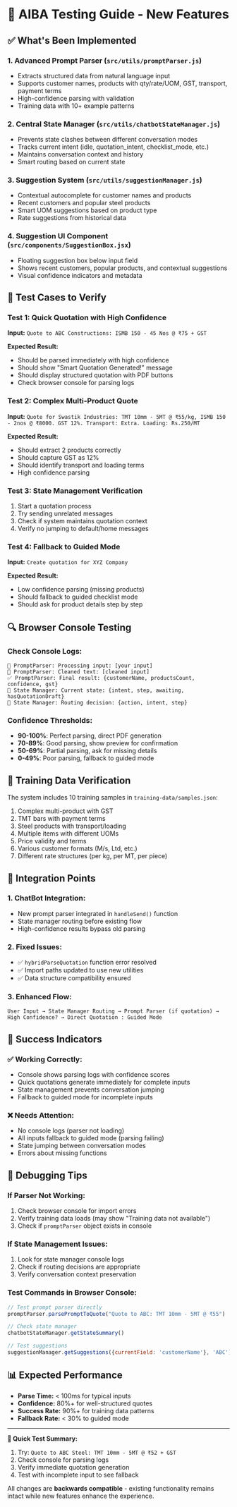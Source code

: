 # 🧪 AIBA Testing Guide - New Features

## ✅ What's Been Implemented

### 1. **Advanced Prompt Parser** (`src/utils/promptParser.js`)
- Extracts structured data from natural language input
- Supports customer names, products with qty/rate/UOM, GST, transport, payment terms
- High-confidence parsing with validation
- Training data with 10+ example patterns

### 2. **Central State Manager** (`src/utils/chatbotStateManager.js`)
- Prevents state clashes between different conversation modes
- Tracks current intent (idle, quotation_intent, checklist_mode, etc.)
- Maintains conversation context and history
- Smart routing based on current state

### 3. **Suggestion System** (`src/utils/suggestionManager.js`)
- Contextual autocomplete for customer names and products
- Recent customers and popular steel products
- Smart UOM suggestions based on product type
- Rate suggestions from historical data

### 4. **Suggestion UI Component** (`src/components/SuggestionBox.jsx`)
- Floating suggestion box below input field
- Shows recent customers, popular products, and contextual suggestions
- Visual confidence indicators and metadata

## 🧪 Test Cases to Verify

### **Test 1: Quick Quotation with High Confidence**
**Input:** `Quote to ABC Constructions: ISMB 150 - 45 Nos @ ₹75 + GST`

**Expected Result:**
- Should be parsed immediately with high confidence
- Should show "Smart Quotation Generated!" message
- Should display structured quotation with PDF buttons
- Check browser console for parsing logs

### **Test 2: Complex Multi-Product Quote**
**Input:** `Quote for Swastik Industries: TMT 10mm - 5MT @ ₹55/kg, ISMB 150 - 2nos @ ₹8000. GST 12%. Transport: Extra. Loading: Rs.250/MT`

**Expected Result:**
- Should extract 2 products correctly
- Should capture GST as 12%
- Should identify transport and loading terms
- High confidence parsing

### **Test 3: State Management Verification**
1. Start a quotation process
2. Try sending unrelated messages
3. Check if system maintains quotation context
4. Verify no jumping to default/home messages

### **Test 4: Fallback to Guided Mode**
**Input:** `Create quotation for XYZ Company`

**Expected Result:**
- Low confidence parsing (missing products)
- Should fallback to guided checklist mode
- Should ask for product details step by step

## 🔍 Browser Console Testing

### **Check Console Logs:**
```
🧠 PromptParser: Processing input: [your input]
🧹 PromptParser: Cleaned text: [cleaned input]
✅ PromptParser: Final result: {customerName, productsCount, confidence, gst}
🧠 State Manager: Current state: {intent, step, awaiting, hasQuotationDraft}
🎯 State Manager: Routing decision: {action, intent, step}
```

### **Confidence Thresholds:**
- **90-100%**: Perfect parsing, direct PDF generation
- **70-89%**: Good parsing, show preview for confirmation
- **50-69%**: Partial parsing, ask for missing details
- **0-49%**: Poor parsing, fallback to guided mode

## 📝 Training Data Verification

The system includes 10 training samples in `training-data/samples.json`:

1. Complex multi-product with GST
2. TMT bars with payment terms
3. Steel products with transport/loading
4. Multiple items with different UOMs
5. Price validity and terms
6. Various customer formats (M/s, Ltd, etc.)
7. Different rate structures (per kg, per MT, per piece)

## 🚀 Integration Points

### **1. ChatBot Integration:**
- New prompt parser integrated in `handleSend()` function
- State manager routing before existing flow
- High-confidence results bypass old parsing

### **2. Fixed Issues:**
- ✅ `hybridParseQuotation` function error resolved
- ✅ Import paths updated to use new utilities
- ✅ Data structure compatibility ensured

### **3. Enhanced Flow:**
```
User Input → State Manager Routing → Prompt Parser (if quotation) → 
High Confidence? → Direct Quotation : Guided Mode
```

## 🎯 Success Indicators

### **✅ Working Correctly:**
- Console shows parsing logs with confidence scores
- Quick quotations generate immediately for complete inputs
- State management prevents conversation jumping
- Fallback to guided mode for incomplete inputs

### **❌ Needs Attention:**
- No console logs (parser not loading)
- All inputs fallback to guided mode (parsing failing)
- State jumping between conversation modes
- Errors about missing functions

## 🔧 Debugging Tips

### **If Parser Not Working:**
1. Check browser console for import errors
2. Verify training data loads (may show "Training data not available")
3. Check if `promptParser` object exists in console

### **If State Management Issues:**
1. Look for state manager console logs
2. Check if routing decisions are appropriate
3. Verify conversation context preservation

### **Test Commands in Browser Console:**
```javascript
// Test prompt parser directly
promptParser.parsePromptToQuote("Quote to ABC: TMT 10mm - 5MT @ ₹55")

// Check state manager
chatbotStateManager.getStateSummary()

// Test suggestions
suggestionManager.getSuggestions({currentField: 'customerName'}, 'ABC')
```

## 📊 Expected Performance

- **Parse Time:** < 100ms for typical inputs
- **Confidence:** 80%+ for well-structured quotes
- **Success Rate:** 90%+ for training data patterns
- **Fallback Rate:** < 30% to guided mode

---

**🎯 Quick Test Summary:**
1. Try: `Quote to ABC Steel: TMT 10mm - 5MT @ ₹52 + GST`
2. Check console for parsing logs
3. Verify immediate quotation generation
4. Test with incomplete input to see fallback

All changes are **backwards compatible** - existing functionality remains intact while new features enhance the experience. 